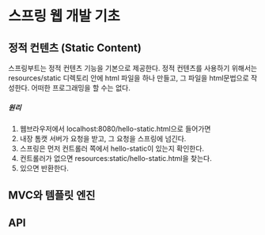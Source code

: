 # 스프링 웹 개발 기초
## 정적 컨텐츠 (Static Content)
스프링부트는 정적 컨텐츠 기능을 기본으로 제공한다. 
정적 컨텐츠를 사용하기 위해서는 resources/static 디렉토리 안에 html 파일을 하나 만들고, 그 파일을 html문법으로 작성한다. 
어떠한 프로그래밍을 할 수는 없다. 

##### 원리
1. 웹브라우저에서 localhost:8080/hello-static.html으로 들어가면
2. 내장 톰캣 서버가 요청을 받고, 그 요청을 스프링에 넘긴다. 
3. 스프링은 먼저 컨트롤러 쪽에서 hello-static이 있는지 확인한다.
4. 컨트롤러가 없으면 resources:static/hello-static.html을 찾는다.
5. 있으면 반환한다. 


## MVC와 템플릿 엔진

## API
